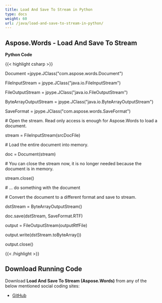 ```yaml
---
title: Load And Save To Stream in Python
type: docs
weight: 60
url: /java/load-and-save-to-stream-in-python/
---
```


## **Aspose.Words - Load And Save To Stream**
**Python Code**

{{< highlight csharp >}}

 Document =jpype.JClass("com.aspose.words.Document")

FileInputStream = jpype.JClass("java.io.FileInputStream")

FileOutputStream = jpype.JClass("java.io.FileOutputStream")

ByteArrayOutputStream = jpype.JClass("java.io.ByteArrayOutputStream")

SaveFormat = jpype.JClass("com.aspose.words.SaveFormat")

\# Open the stream. Read only access is enough for Aspose.Words to load a document.

stream = FileInputStream(srcDocFile)

\# Load the entire document into memory.

doc = Document(stream)

\# You can close the stream now, it is no longer needed because the document is in memory.

stream.close()

\# ... do something with the document

\# Convert the document to a different format and save to stream.

dstStream = ByteArrayOutputStream()

doc.save(dstStream, SaveFormat.RTF)

output = FileOutputStream(outputRtfFile)

output.write(dstStream.toByteArray())

output.close()


{{< /highlight >}}
## **Download Running Code**
Download **Load And Save To Stream (Aspose.Words)** from any of the below mentioned social coding sites:

- [GitHub](https://github.com/aspose-words/Aspose.Words-for-Java/blob/master/Plugins/Aspose_Words_Java_for_Python/tests/quickstart/LoadAndsaveToStream/LoadAndSaveToStream.py)
